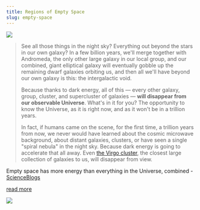 ```yaml
---
title: Regions of Empty Space
slug: empty-space
---
```


<img class="flush" src="/image/ris.sm.jpg" data-source="Heliophysics Resources - NASA" data-link="http://sec.gsfc.nasa.gov/sec_resources_imagegallery.htm">

> See all those things in the night sky? Everything out beyond the stars in our own galaxy? In a few billion years, we'll merge together with Andromeda, the only other large galaxy in our local group, and our combined, giant elliptical galaxy will eventually gobble up the remaining dwarf galaxies orbiting us, and then all we'll have beyond our own galaxy is this: the intergalactic void.
>
> Because thanks to dark energy, all of this — every other galaxy, group, cluster, and supercluster of galaxies — **will disappear from our observable Universe**. What's in it for you? The opportunity to know the Universe, as it is right now, and as it won't be in a trillion years.
>
> In fact, if humans came on the scene, for the first time, a trillion years from now, we never would have learned about the cosmic microwave background, about distant galaxies, clusters, or have seen a single "spiral nebula" in the night sky. Because dark energy is going to accelerate that all away. Even [the Virgo cluster](http://en.wikipedia.org/wiki/Virgo_Cluster), the closest large collection of galaxies to us, will disappear from view.

<attr>Empty space has more energy than everything in the Universe, combined - <a href="http://scienceblogs.com/startswithabang/2012/07/26/empty-space-has-more-energy-than-everything-in-the-universe-combined/">ScienceBlogs</a></attr>

<a href="http://scienceblogs.com/startswithabang/2012/07/26/empty-space-has-more-energy-than-everything-in-the-universe-combined/" class="next">read more</a>

<img src="/image/questions.png" class="shins">
